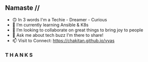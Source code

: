 ## Namaste __/\/__
- 🙃 In 3 words I'm a Techie - Dreamer - Curious
- 🌱 I’m currently learning Ansible & K8s
- 👯 I’m looking to collaborate on great things to bring joy to people
- 💬 Ask me about tech buzz I'm there to share!
- 📫 Visit to Connect: https://chakitan.github.io/vyas

### T H A N K S
